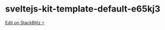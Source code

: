 # sveltejs-kit-template-default-e65kj3

[Edit on StackBlitz ⚡️](https://stackblitz.com/edit/sveltejs-kit-template-default-e65kj3)